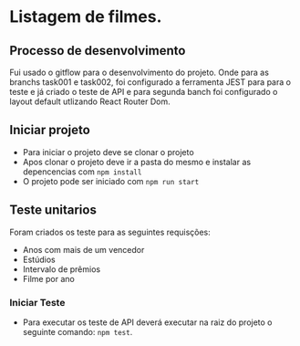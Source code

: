 # Listagem de filmes.

## Processo de desenvolvimento
Fui usado o gitflow para o desenvolvimento do projeto. Onde para as branchs task001 e task002, foi configurado a ferramenta JEST para para o teste e já criado o teste de API e para segunda banch foi configurado o layout default utlizando React Router Dom.

## Iniciar projeto
  - Para iniciar o projeto deve se clonar o projeto
  - Apos clonar o projeto deve ir a pasta do mesmo e instalar as depencencias com `npm install`
  - O projeto pode ser iniciado com `npm run start`

## Teste unitarios
Foram criados os teste para as seguintes requisções: <br> 
- Anos com mais de um vencedor
- Estúdios
- Intervalo de prêmios
- Filme por ano

### Iniciar Teste
- Para executar os teste de API deverá executar na raiz do projeto o seguinte comando: `npm test`.
